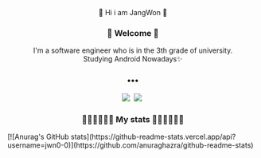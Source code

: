 <div align='center'>
👋 Hi i am JangWon 👋

<h3> 🙌 Welcome 🙌 </h3>
<p>I'm a software engineer who is in the 3th grade of university.<br/> Studying Android Nowadays✨</p>

<h3>•••</h3>
<p align='center'>
  <a href="mailto:wkddnj9898@gmail.com"><img src="https://img.shields.io/badge/Gmail-d14836?style=flat-square&logo=Gmail&logoColor=white&link=mailto:wkddnjs9898@gmail.com"/></a>&nbsp
  <a href="https://velog.io/@jwseo98"><img src="https://img.shields.io/badge/Velog-11B48A?style=flat-square&logo=Vimeo&logoColor=white&link=https://velog.io/@jwseo98"/></a>&nbsp
</p>
  
<h3> 🏃🏻‍♀️🏃🏻‍♀️ My stats 🏃🏻‍♀️🏃🏻‍♀ </h3>
  </div>
[![Anurag's GitHub stats](https://github-readme-stats.vercel.app/api?username=jwn0-0)](https://github.com/anuraghazra/github-readme-stats)
<!--
**jwn0-0/jwn0-0** is a ✨ _special_ ✨ repository because its `README.md` (this file) appears on your GitHub profile.

Here are some ideas to get you started:

- 🔭 I’m currently working on ...
- 🌱 I’m currently learning ...
- 👯 I’m looking to collaborate on ...
- 🤔 I’m looking for help with ...
- 💬 Ask me about ...
- 📫 How to reach me: ...
- 😄 Pronouns: ...
- ⚡ Fun fact: ...
-->
